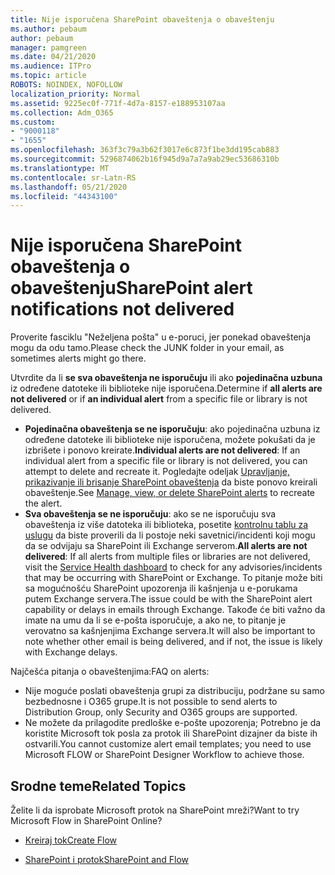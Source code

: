 ```yaml
---
title: Nije isporučena SharePoint obaveštenja o obaveštenju
ms.author: pebaum
author: pebaum
manager: pamgreen
ms.date: 04/21/2020
ms.audience: ITPro
ms.topic: article
ROBOTS: NOINDEX, NOFOLLOW
localization_priority: Normal
ms.assetid: 9225ec0f-771f-4d7a-8157-e188953107aa
ms.collection: Adm_O365
ms.custom:
- "9000118"
- "1655"
ms.openlocfilehash: 363f3c79a3b62f3017e6c873f1be3dd195cab883
ms.sourcegitcommit: 5296874062b16f945d9a7a7a9ab29ec53686310b
ms.translationtype: MT
ms.contentlocale: sr-Latn-RS
ms.lasthandoff: 05/21/2020
ms.locfileid: "44343100"
---
```

# <a name="sharepoint-alert-notifications-not-delivered"></a><span data-ttu-id="2049e-102">Nije isporučena SharePoint obaveštenja o obaveštenju</span><span class="sxs-lookup"><span data-stu-id="2049e-102">SharePoint alert notifications not delivered</span></span>

<span data-ttu-id="2049e-103">Proverite fasciklu "Neželjena pošta" u e-poruci, jer ponekad obaveštenja mogu da odu tamo.</span><span class="sxs-lookup"><span data-stu-id="2049e-103">Please check the JUNK folder in your email, as sometimes alerts might go there.</span></span>

<span data-ttu-id="2049e-104">Utvrdite da li **se sva obaveštenja ne isporučuju** ili ako **pojedinačna uzbuna** iz određene datoteke ili biblioteke nije isporučena.</span><span class="sxs-lookup"><span data-stu-id="2049e-104">Determine if **all alerts are not delivered** or if **an individual alert** from a specific file or library is not delivered.</span></span>

- <span data-ttu-id="2049e-105">**Pojedinačna obaveštenja se ne isporučuju**: ako pojedinačna uzbuna iz određene datoteke ili biblioteke nije isporučena, možete pokušati da je izbrišete i ponovo kreirate.</span><span class="sxs-lookup"><span data-stu-id="2049e-105">**Individual alerts are not delivered**: If an individual alert from a specific file or library is not delivered, you can attempt to delete and recreate it.</span></span> <span data-ttu-id="2049e-106">Pogledajte odeljak [Upravljanje, prikazivanje ili brisanje SharePoint obaveštenja](https://support.office.com/article/manage-view-or-delete-sharepoint-alerts-99dfb19c-9a90-4a8c-aba1-aa8c8afb0de2) da biste ponovo kreirali obaveštenje.</span><span class="sxs-lookup"><span data-stu-id="2049e-106">See [Manage, view, or delete SharePoint alerts](https://support.office.com/article/manage-view-or-delete-sharepoint-alerts-99dfb19c-9a90-4a8c-aba1-aa8c8afb0de2) to recreate the alert.</span></span>
- <span data-ttu-id="2049e-107">**Sva obaveštenja se ne isporučuju**: ako se ne isporučuju sva obaveštenja iz više datoteka ili biblioteka, posetite [kontrolnu tablu za uslugu](https://admin.microsoft.com/AdminPortal/Home#/servicehealth) da biste proverili da li postoje neki savetnici/incidenti koji mogu da se odvijaju sa SharePoint ili Exchange serverom.</span><span class="sxs-lookup"><span data-stu-id="2049e-107">**All alerts are not delivered**: If all alerts from multiple files or libraries are not delivered, visit the [Service Health dashboard](https://admin.microsoft.com/AdminPortal/Home#/servicehealth) to check for any advisories/incidents that may be occurring with SharePoint or Exchange.</span></span> <span data-ttu-id="2049e-108">To pitanje može biti sa mogućnošću SharePoint upozorenja ili kašnjenja u e-porukama putem Exchange servera.</span><span class="sxs-lookup"><span data-stu-id="2049e-108">The issue could be with the SharePoint alert capability or delays in emails through Exchange.</span></span> <span data-ttu-id="2049e-109">Takođe će biti važno da imate na umu da li se e-pošta isporučuje, a ako ne, to pitanje je verovatno sa kašnjenjima Exchange servera.</span><span class="sxs-lookup"><span data-stu-id="2049e-109">It will also be important to note whether other email is being delivered, and if not, the issue is likely with Exchange delays.</span></span>

<span data-ttu-id="2049e-110">Najčešća pitanja o obaveštenjima:</span><span class="sxs-lookup"><span data-stu-id="2049e-110">FAQ on alerts:</span></span>

- <span data-ttu-id="2049e-111">Nije moguće poslati obaveštenja grupi za distribuciju, podržane su samo bezbednosne i O365 grupe.</span><span class="sxs-lookup"><span data-stu-id="2049e-111">It is not possible to send alerts to Distribution Group, only Security and O365 groups are supported.</span></span>
- <span data-ttu-id="2049e-112">Ne možete da prilagodite predloške e-pošte upozorenja; Potrebno je da koristite Microsoft tok posla za protok ili SharePoint dizajner da biste ih ostvarili.</span><span class="sxs-lookup"><span data-stu-id="2049e-112">You cannot customize alert email templates; you need to use Microsoft FLOW or SharePoint Designer Workflow to achieve those.</span></span>

## <a name="related-topics"></a><span data-ttu-id="2049e-113">Srodne teme</span><span class="sxs-lookup"><span data-stu-id="2049e-113">Related Topics</span></span>

<span data-ttu-id="2049e-114">Želite li da isprobate Microsoft protok na SharePoint mreži?</span><span class="sxs-lookup"><span data-stu-id="2049e-114">Want to try Microsoft Flow in SharePoint Online?</span></span>

- [<span data-ttu-id="2049e-115">Kreiraj tok</span><span class="sxs-lookup"><span data-stu-id="2049e-115">Create Flow</span></span>](https://support.office.com/article/a9c3e03b-0654-46af-a254-20252e580d01)

- [<span data-ttu-id="2049e-116">SharePoint i protok</span><span class="sxs-lookup"><span data-stu-id="2049e-116">SharePoint and Flow</span></span>](https://flow.microsoft.com//blog/sharepoint-and-flow/)
